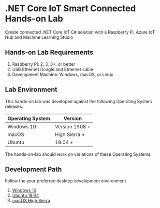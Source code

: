 # .NET Core IoT Smart Connected Hands-on Lab

Create connected .NET Core IoT C# solution with a Raspberry Pi, Azure IoT Hub and Machine Learning Studio

## Hands-on Lab Requirements

1. Raspberry Pi: 2, 3, 3+, or better
2. USB Ethernet Dongle and Ethernet cable
3. Development Machine: Windows, macOS, or Linux

## Lab Environment

This hands-on lab was developed against the following Operating System releases.

|Operating System|Version|
|----|----|
|Windows 10| Version 1908 +|
|macOS| High Sierra +|
|Ubuntu|18.04 +|

The hands-on-lab should work on variations of these Operating Systems.

## Development Path

Follow the your preferred desktop development environment

1. [Windows 10](./docs/windows/lab1-connect-raspberry-pi.md)
2. [Ubuntu 18.04](./docs/linux/lab1-connect-raspberry-pi.md)
3. [macOS High Sierra](./docs/macos/lab1-connect-raspberry-pi.md)
